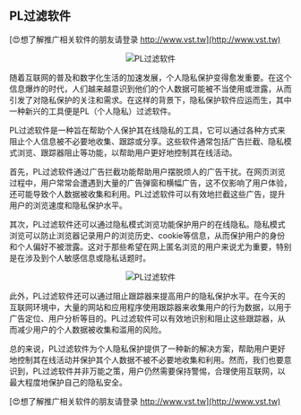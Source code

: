 ## **PL过滤软件**

[😍想了解推广相关软件的朋友请登录 http://www.vst.tw](http://www.vst.tw)

 <center><img src="https://vst.tw/MP4/tuiguang/png/3.png" alt="PL过滤软件"></center>

随着互联网的普及和数字化生活的加速发展，个人隐私保护变得愈发重要。在这个信息爆炸的时代，人们越来越意识到他们的个人数据可能被不当使用或泄露，从而引发了对隐私保护的关注和需求。在这样的背景下，隐私保护软件应运而生，其中一种新兴的工具便是PL（个人隐私）过滤软件。

PL过滤软件是一种旨在帮助个人保护其在线隐私的工具，它可以通过各种方式来阻止个人信息被不必要地收集、跟踪或分享。这些软件通常包括广告拦截、隐私模式浏览、跟踪器阻止等功能，以帮助用户更好地控制其在线活动。

首先，PL过滤软件通过广告拦截功能帮助用户摆脱烦人的广告干扰。在网页浏览过程中，用户常常会遭遇到大量的广告弹窗和横幅广告，这不仅影响了用户体验，还可能导致个人数据被收集和利用。PL过滤软件可以有效地拦截这些广告，提升用户的浏览速度和隐私保护水平。

其次，PL过滤软件还可以通过隐私模式浏览功能保护用户的在线隐私。隐私模式浏览可以防止浏览器记录用户的浏览历史、cookie等信息，从而保护用户的身份和个人偏好不被泄露。这对于那些希望在网上匿名浏览的用户来说尤为重要，特别是在涉及到个人敏感信息或隐私话题时。

 <center><img src="https://vst.tw/MP4/tuiguang/png/6.png" alt="PL过滤软件"></center>

此外，PL过滤软件还可以通过阻止跟踪器来提高用户的隐私保护水平。在今天的互联网环境中，大量的网站和应用程序使用跟踪器来收集用户的行为数据，以用于广告定位、用户分析等目的。PL过滤软件可以有效地识别和阻止这些跟踪器，从而减少用户的个人数据被收集和滥用的风险。

总的来说，PL过滤软件为个人隐私保护提供了一种新的解决方案，帮助用户更好地控制其在线活动并保护其个人数据不被不必要地收集和利用。然而，我们也要意识到，PL过滤软件并非万能之策，用户仍然需要保持警惕，合理使用互联网，以最大程度地保护自己的隐私安全。

[😍想了解推广相关软件的朋友请登录 http://www.vst.tw](http://www.vst.tw)



